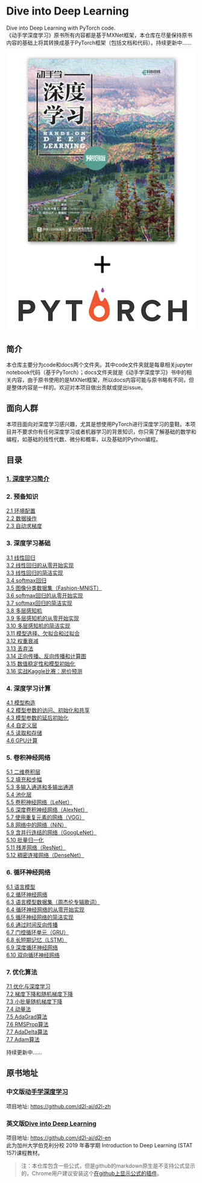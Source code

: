 # Dive into Deep Learning
Dive into Deep Learning with PyTorch code.      
《动手学深度学习》原书所有内容都是基于MXNet框架，本仓库在尽量保持原书内容的基础上将其转换成基于PyTorch框架（包括文档和代码）。持续更新中......
<div align=center>
<img width="500" src="./img/cover.png" alt="封面"/>
</div>

## 简介
本仓库主要分为code和docs两个文件夹。其中code文件夹就是每章相关jupyter notebook代码（基于PyTorch）；docs文件夹就是《动手学深度学习》书中的相关内容，由于原书使用的是MXNet框架，所以docs内容可能与原书略有不同，但是整体内容是一样的。欢迎对本项目做出贡献或提出issue。

## 面向人群
本项目面向对深度学习感兴趣，尤其是想使用PyTorch进行深度学习的童鞋。本项目并不要求你有任何深度学习或者机器学习的背景知识，你只需了解基础的数学和编程，如基础的线性代数、微分和概率，以及基础的Python编程。

## 目录
### [1. 深度学习简介](https://github.com/ShusenTang/Dive-into-DL-PyTorch/blob/master/docs/chapter01_DL-intro/deep-learning-intro.md)
### 2. 预备知识
[2.1 环境配置](https://github.com/ShusenTang/Dive-into-DL-PyTorch/blob/master/docs/chapter02_prerequisite/2.1_install.md)   
[2.2 数据操作](https://github.com/ShusenTang/Dive-into-DL-PyTorch/blob/master/docs/chapter02_prerequisite/2.2_tensor.md)   
[2.3 自动求梯度](https://github.com/ShusenTang/Dive-into-DL-PyTorch/blob/master/docs/chapter02_prerequisite/2.3_autograd.md)    
### 3. 深度学习基础
[3.1 线性回归](https://github.com/ShusenTang/Dive-into-DL-PyTorch/blob/master/docs/chapter03_DL-basics/3.1_linear-regression.md)    
[3.2 线性回归的从零开始实现](https://github.com/ShusenTang/Dive-into-DL-PyTorch/blob/master/docs/chapter03_DL-basics/3.2_linear-regression-scratch.md)     
[3.3 线性回归的简洁实现](https://github.com/ShusenTang/Dive-into-DL-PyTorch/blob/master/docs/chapter03_DL-basics/3.3_linear-regression-pytorch.md)    
[3.4 softmax回归](https://github.com/ShusenTang/Dive-into-DL-PyTorch/blob/master/docs/chapter03_DL-basics/3.4_softmax-regression.md)     
[3.5 图像分类数据集（Fashion-MNIST）](https://github.com/ShusenTang/Dive-into-DL-PyTorch/blob/master/docs/chapter03_DL-basics/3.5_fashion-mnist.md)    
[3.6 softmax回归的从零开始实现](https://github.com/ShusenTang/Dive-into-DL-PyTorch/blob/master/docs/chapter03_DL-basics/3.6_softmax-regression-scratch.md)      
[3.7 softmax回归的简洁实现](https://github.com/ShusenTang/Dive-into-DL-PyTorch/blob/master/docs/chapter03_DL-basics/3.7_softmax-regression-pytorch.md)      
[3.8 多层感知机](https://github.com/ShusenTang/Dive-into-DL-PyTorch/blob/master/docs/chapter03_DL-basics/3.8_mlp.md)       
[3.9 多层感知机的从零开始实现](https://github.com/ShusenTang/Dive-into-DL-PyTorch/blob/master/docs/chapter03_DL-basics/3.9_mlp-scratch.md)      
[3.10 多层感知机的简洁实现](https://github.com/ShusenTang/Dive-into-DL-PyTorch/blob/master/docs/chapter03_DL-basics/3.10_mlp-pytorch.md)      
[3.11 模型选择、欠拟合和过拟合](https://github.com/ShusenTang/Dive-into-DL-PyTorch/blob/master/docs/chapter03_DL-basics/3.11_underfit-overfit.md)      
[3.12 权重衰减](https://github.com/ShusenTang/Dive-into-DL-PyTorch/blob/master/docs/chapter03_DL-basics/3.12_weight-decay.md)    
[3.13 丢弃法](https://github.com/ShusenTang/Dive-into-DL-PyTorch/blob/master/docs/chapter03_DL-basics/3.13_dropout.md)    
[3.14 正向传播、反向传播和计算图](https://github.com/ShusenTang/Dive-into-DL-PyTorch/blob/master/docs/chapter03_DL-basics/3.14_backprop.md)      
[3.15 数值稳定性和模型初始化](https://github.com/ShusenTang/Dive-into-DL-PyTorch/blob/master/docs/chapter03_DL-basics/3.15_numerical-stability-and-init.md)       
[3.16 实战Kaggle比赛：房价预测](https://github.com/ShusenTang/Dive-into-DL-PyTorch/blob/master/docs/chapter03_DL-basics/3.16_kaggle-house-price.md)         
### 4. 深度学习计算
[4.1 模型构造](https://github.com/ShusenTang/Dive-into-DL-PyTorch/blob/master/docs/chapter04_DL_computation/4.1_model-construction.md)       
[4.2 模型参数的访问、初始化和共享](https://github.com/ShusenTang/Dive-into-DL-PyTorch/blob/master/docs/chapter04_DL_computation/4.2_parameters.md)      
[4.3 模型参数的延后初始化](https://github.com/ShusenTang/Dive-into-DL-PyTorch/blob/master/docs/chapter04_DL_computation/4.3_deferred-init.md)      
[4.4 自定义层](https://github.com/ShusenTang/Dive-into-DL-PyTorch/blob/master/docs/chapter04_DL_computation/4.4_custom-layer.md)    
[4.5 读取和存储](https://github.com/ShusenTang/Dive-into-DL-PyTorch/blob/master/docs/chapter04_DL_computation/4.5_read-write.md)   
[4.6 GPU计算](https://github.com/ShusenTang/Dive-into-DL-PyTorch/blob/master/docs/chapter04_DL_computation/4.6_use-gpu.md)    
### 5. 卷积神经网络
[5.1 二维卷积层](https://github.com/ShusenTang/Dive-into-DL-PyTorch/blob/master/docs/chapter05_CNN/5.1_conv-layer.md)     
[5.2 填充和步幅](https://github.com/ShusenTang/Dive-into-DL-PyTorch/blob/master/docs/chapter05_CNN/5.2_padding-and-strides.md)     
[5.3 多输入通道和多输出通道](https://github.com/ShusenTang/Dive-into-DL-PyTorch/blob/master/docs/chapter05_CNN/5.3_channels.md)    
[5.4 池化层](https://github.com/ShusenTang/Dive-into-DL-PyTorch/blob/master/docs/chapter05_CNN/5.4_pooling.md)    
[5.5 卷积神经网络（LeNet）](https://github.com/ShusenTang/Dive-into-DL-PyTorch/blob/master/docs/chapter05_CNN/5.5_lenet.md)    
[5.6 深度卷积神经网络（AlexNet）](https://github.com/ShusenTang/Dive-into-DL-PyTorch/blob/master/docs/chapter05_CNN/5.6_alexnet.md)    
[5.7 使用重复元素的网络（VGG）](https://github.com/ShusenTang/Dive-into-DL-PyTorch/blob/master/docs/chapter05_CNN/5.7_vgg.md)     
[5.8 网络中的网络（NiN）](https://github.com/ShusenTang/Dive-into-DL-PyTorch/blob/master/docs/chapter05_CNN/5.8_nin.md)     
[5.9 含并行连结的网络（GoogLeNet）](https://github.com/ShusenTang/Dive-into-DL-PyTorch/blob/master/docs/chapter05_CNN/5.9_googlenet.md)       
[5.10 批量归一化](https://github.com/ShusenTang/Dive-into-DL-PyTorch/blob/master/docs/chapter05_CNN/5.10_batch-norm.md)     
[5.11 残差网络（ResNet）](https://github.com/ShusenTang/Dive-into-DL-PyTorch/blob/master/docs/chapter05_CNN/5.11_resnet.md)      
[5.12 稠密连接网络（DenseNet）](https://github.com/ShusenTang/Dive-into-DL-PyTorch/blob/master/docs/chapter05_CNN/5.12_densenet.md)    
### 6. 循环神经网络
[6.1 语言模型](https://github.com/ShusenTang/Dive-into-DL-PyTorch/blob/master/docs/chapter06_RNN/6.1_lang-model.md)    
[6.2 循环神经网络](https://github.com/ShusenTang/Dive-into-DL-PyTorch/blob/master/docs/chapter06_RNN/6.2_rnn.md)    
[6.3 语言模型数据集（周杰伦专辑歌词）](https://github.com/ShusenTang/Dive-into-DL-PyTorch/blob/master/docs/chapter06_RNN/6.3_lang-model-dataset.md)    
[6.4 循环神经网络的从零开始实现](https://github.com/ShusenTang/Dive-into-DL-PyTorch/blob/master/docs/chapter06_RNN/6.4_rnn-scratch.md)             
[6.5 循环神经网络的简洁实现](https://github.com/ShusenTang/Dive-into-DL-PyTorch/blob/master/docs/chapter06_RNN/6.5_rnn-pytorch.md)              
[6.6 通过时间反向传播](https://github.com/ShusenTang/Dive-into-DL-PyTorch/blob/master/docs/chapter06_RNN/6.6_bptt.md)     
[6.7 门控循环单元（GRU）](https://github.com/ShusenTang/Dive-into-DL-PyTorch/blob/master/docs/chapter06_RNN/6.7_gru.md)              
[6.8 长短期记忆（LSTM）](https://github.com/ShusenTang/Dive-into-DL-PyTorch/blob/master/docs/chapter06_RNN/6.8_lstm.md)      
[6.9 深度循环神经网络](https://github.com/ShusenTang/Dive-into-DL-PyTorch/blob/master/docs/chapter06_RNN/6.9_deep-rnn.md)              
[6.10 双向循环神经网络](https://github.com/ShusenTang/Dive-into-DL-PyTorch/blob/master/docs/chapter06_RNN/6.10_bi-rnn.md)   

### 7. 优化算法
[7.1 优化与深度学习](https://github.com/ShusenTang/Dive-into-DL-PyTorch/blob/master/docs/chapter07_optimization/7.1_optimization-intro.md)              
[7.2 梯度下降和随机梯度下降](https://github.com/ShusenTang/Dive-into-DL-PyTorch/blob/master/docs/chapter07_optimization/7.2_gd-sgd.md)       
[7.3 小批量随机梯度下降](https://github.com/ShusenTang/Dive-into-DL-PyTorch/blob/master/docs/chapter07_optimization/7.3_minibatch-sgd.md)         
[7.4 动量法](https://github.com/ShusenTang/Dive-into-DL-PyTorch/blob/master/docs/chapter07_optimization/7.4_momentum.md)      
[7.5 AdaGrad算法](https://github.com/ShusenTang/Dive-into-DL-PyTorch/blob/master/docs/chapter07_optimization/7.5_adagrad.md)     
[7.6 RMSProp算法](https://github.com/ShusenTang/Dive-into-DL-PyTorch/blob/master/docs/chapter07_optimization/7.6_rmsprop.md)       
[7.7 AdaDelta算法](https://github.com/ShusenTang/Dive-into-DL-PyTorch/blob/master/docs/chapter07_optimization/7.7_adadelta.md)      
[7.7 Adam算法](https://github.com/ShusenTang/Dive-into-DL-PyTorch/blob/master/docs/chapter07_optimization/7.8_adam.md)       


持续更新中......




## 原书地址
### 中文版[动手学深度学习](https://zh.d2l.ai/)
项目地址: https://github.com/d2l-ai/d2l-zh

### 英文版[Dive into Deep Learning](https://d2l.ai/)
项目地址: https://github.com/d2l-ai/d2l-en        
此为加州大学伯克利分校 2019 年春学期 Introduction to Deep Learning (STAT 157)课程教材。

> 注：本仓库包含一些公式，但是github的markdown原生是不支持公式显示的，Chrome用户建议安装这个[在github上显示公式的插件](https://chrome.google.com/webstore/detail/mathjax-plugin-for-github/ioemnmodlmafdkllaclgeombjnmnbima)。

